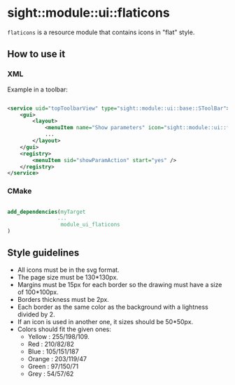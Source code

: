 # sight::module::ui::flaticons

`flaticons` is a resource module that contains icons in "flat" style.

## How to use it

### XML

Example in a toolbar:

```xml

<service uid="topToolbarView" type="sight::module::ui::base::SToolBar">
    <gui>
        <layout>
            <menuItem name="Show parameters" icon="sight::module::ui::flaticons/YellowLeftChevron.svg" />
            ...
        </layout>
    </gui>
    <registry>
        <menuItem sid="showParamAction" start="yes" />
    </registry>
</service>
```

### CMake

```cmake

add_dependencies(myTarget
                ...
                 module_ui_flaticons
)

```

## Style guidelines

- All icons must be in the svg format.
- The page size must be 130*130px.
- Margins must be 15px for each border so the drawing must have a size of 100*100px.
- Borders thickness must be 2px.
- Each border as the same color as the background with a lightness divided by 2.
- If an icon is used in another one, it sizes should be 50*50px.
- Colors should fit the given ones:
    - Yellow : 255/198/109.
    - Red : 210/82/82
    - Blue : 105/151/187
    - Orange : 203/119/47
    - Green : 97/150/71
    - Grey : 54/57/62
